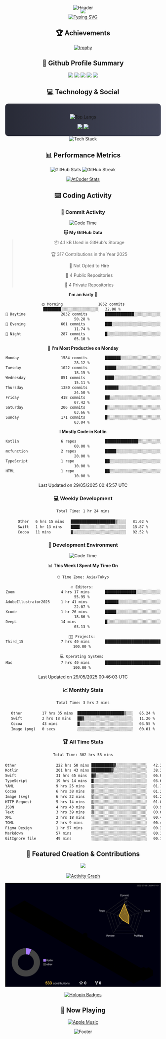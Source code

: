 <div align="center">
  
![Header](https://capsule-render.vercel.app/api?type=waving&color=gradient&customColorList=12&height=300&section=header&text=Welcome%20to%20Batapii's%20Universe&fontSize=50&animation=fadeIn&fontAlignY=40&desc=Android%20Developer%20|%20Kotlin%20LOVE%20)

<div style="margin-top: -20px;">
  <img src="https://readme-typing-svg.herokuapp.com/?lines=Crafting+Android+Experiences;Building+Tomorrow's+Apps+Today;Always+Learning,+Always+Growing&font=Fira%20Code&center=true&width=440&height=45&color=f75c7e&vCenter=true&size=22&pause=1000">
</div>

<a href="https://git.io/typing-svg">
  <img src="https://readme-typing-svg.demolab.com?font=Fira+Code&weight=600&size=28&duration=4000&pause=1000&center=true&vCenter=true&width=800&lines=Hey+there!+I'm+Batapii+%F0%9F%91%8B;Android+Developer+from+Japan+%F0%9F%87%AF%F0%9F%87%B5" alt="Typing SVG" />
</a>

## 🏆 Achievements

[![trophy](https://github-profile-trophy.vercel.app/?username=batapii&theme=onestar&no-frame=true&no-bg=true&column=8&rank=SECRET,SSS,SS,S,AAA,AA,A,B,C,?&margin-w=10&margin-h=10)](https://github.com/ryo-ma/github-profile-trophy)

## 🎯 Github Profile Summary

<div align="center">
  <img src="http://github-profile-summary-cards.vercel.app/api/cards/profile-details?username=batapii&theme=radical" />
  <img src="http://github-profile-summary-cards.vercel.app/api/cards/repos-per-language?username=batapii&theme=radical" />
  <img src="http://github-profile-summary-cards.vercel.app/api/cards/most-commit-language?username=batapii&theme=radical" />
  <img src="http://github-profile-summary-cards.vercel.app/api/cards/stats?username=batapii&theme=radical" />
  <img src="http://github-profile-summary-cards.vercel.app/api/cards/productive-time?username=batapii&theme=radical" />
</div>

## 💻 Technology & Social

<div align="center" style="background: linear-gradient(to right, #282A36, #44475A); padding: 20px; border-radius: 10px;">

[![Top Langs](https://github-readme-stats.vercel.app/api/top-langs/?username=batapii
)](https://github.com/anuraghazra/github-readme-stats)

<div style="margin-top: 15px">
<a href="https://github.com/batapii"><img src="https://img.shields.io/github/followers/batapii?style=for-the-badge&logo=github&label=Follow&color=ff6e96&labelColor=282A36"/></a>
<a href="https://twitter.com/batapii3939"><img src="https://img.shields.io/twitter/follow/batapii?style=for-the-badge&logo=twitter&color=1DA1F2&labelColor=282A36&label= Twitter"/></a>
</div>

</div>

<div align="center">
<img src="https://github-readme-tech-stack.vercel.app/api/cards?title=Tech+Stack&align=center&titleAlign=center&fontSize=20&lineHeight=10&lineCount=4&theme=github_dark&width=800&bg=%230D1117&badge=%23161B22&border=%2321262D&titleColor=%2358A6FF&line1=kotlin%2Ckotlin%2C0095D5%3Bandroid%2Candroid%2C00ff00%3Bjetpackcompose%2Cjetpack%2C4285F4%3B&line2=swift%2Cswift%2CFA7343%3Bfirebase%2Cfirebase%2CFFCA28%3Bgithub%2Cgithub%2C181717%3B&line3=typescript%2Ctypescript%2C3178C6%3Bgraphql%2Cgraphql%2CE10098%3Bsupabase%2Csupabase%2C3FCF8E%3B&line4=gradle%2Cgradle%2C02303A%3Bgitkraken%2Cgitkraken%2C179287%3Bpostman%2Cpostman%2CFF6C37%3B" alt="Tech Stack" />
</div>



## 📊 Performance Metrics

<div align="center">

![GitHub Stats](https://github-readme-stats.vercel.app/api?username=batapii&show_icons=true&theme=radical&hide_border=true&bg_color=0D1117)
![GitHub Streak](https://github-readme-streak-stats.herokuapp.com/?user=batapii&theme=radical&hide_border=true&background=0D1117)

[![AtCoder Stats](https://atcoder-readme-stats.vercel.app/stats/batapii3939?theme=dark&show_history=5&width=495)](https://github.com/iwbc-mzk/atcoder-readme-stats)

</div>

## ⌨️ Coding Activity

### 🌟 Commit Activity
<!--START_SECTION:commit-stats-->
![Code Time](http://img.shields.io/badge/Code%20Time-525%20hrs%2049%20mins-blue)

**🐱 My GitHub Data** 

> 📦 4.1 kB Used in GitHub's Storage 
 > 
> 🏆 317 Contributions in the Year 2025
 > 
> 🚫 Not Opted to Hire
 > 
> 📜 4 Public Repositories 
 > 
> 🔑 4 Private Repositories 
 > 
**I'm an Early 🐤** 

```text
🌞 Morning                1852 commits        ████████░░░░░░░░░░░░░░░░░   32.88 % 
🌆 Daytime                2832 commits        █████████████░░░░░░░░░░░░   50.28 % 
🌃 Evening                661 commits         ███░░░░░░░░░░░░░░░░░░░░░░   11.74 % 
🌙 Night                  287 commits         █░░░░░░░░░░░░░░░░░░░░░░░░   05.10 % 
```
📅 **I'm Most Productive on Monday** 

```text
Monday                   1584 commits        ███████░░░░░░░░░░░░░░░░░░   28.12 % 
Tuesday                  1022 commits        █████░░░░░░░░░░░░░░░░░░░░   18.15 % 
Wednesday                851 commits         ████░░░░░░░░░░░░░░░░░░░░░   15.11 % 
Thursday                 1380 commits        ██████░░░░░░░░░░░░░░░░░░░   24.50 % 
Friday                   418 commits         ██░░░░░░░░░░░░░░░░░░░░░░░   07.42 % 
Saturday                 206 commits         █░░░░░░░░░░░░░░░░░░░░░░░░   03.66 % 
Sunday                   171 commits         █░░░░░░░░░░░░░░░░░░░░░░░░   03.04 % 
```


**I Mostly Code in Kotlin** 

```text
Kotlin                   6 repos             ███████████████░░░░░░░░░░   60.00 % 
mcfunction               2 repos             █████░░░░░░░░░░░░░░░░░░░░   20.00 % 
TypeScript               1 repo              ██░░░░░░░░░░░░░░░░░░░░░░░   10.00 % 
HTML                     1 repo              ██░░░░░░░░░░░░░░░░░░░░░░░   10.00 % 
```




 Last Updated on 29/05/2025 00:45:57 UTC
<!--END_SECTION:commit-stats-->

### 💻 Weekly Development
<!--START_SECTION:wakatime-->

```txt
Total Time: 1 hr 24 mins

Other   6 hrs 15 mins   ████████████████████▒░░░░   81.62 %
Swift   1 hr 13 mins    ████░░░░░░░░░░░░░░░░░░░░░   15.87 %
Cocoa   11 mins         ▓░░░░░░░░░░░░░░░░░░░░░░░░   02.52 %
```

<!--END_SECTION:wakatime-->

### 🔨 Development Environment
<!--START_SECTION:dev-stats-->
![Code Time](http://img.shields.io/badge/Code%20Time-525%20hrs%2049%20mins-blue)

📊 **This Week I Spent My Time On** 

```text
🕑︎ Time Zone: Asia/Tokyo

🔥 Editors: 
Zoom                     4 hrs 17 mins       ██████████████░░░░░░░░░░░   55.95 % 
AdobeIllustrator2025     1 hr 41 mins        ██████░░░░░░░░░░░░░░░░░░░   22.07 % 
Xcode                    1 hr 26 mins        █████░░░░░░░░░░░░░░░░░░░░   18.86 % 
DeepL                    14 mins             █░░░░░░░░░░░░░░░░░░░░░░░░   03.13 % 

🐱‍💻 Projects: 
Third_15                 7 hrs 40 mins       █████████████████████████   100.00 % 

💻 Operating System: 
Mac                      7 hrs 40 mins       █████████████████████████   100.00 % 
```


 Last Updated on 29/05/2025 00:46:03 UTC
<!--END_SECTION:dev-stats-->

### 📈 Monthly Stats
<!--START_SECTION:wakamonth-->

```txt
Total Time: 3 hrs 2 mins

Other         17 hrs 35 mins  █████████████████████▒░░░   85.24 %
Swift         2 hrs 18 mins   ██▓░░░░░░░░░░░░░░░░░░░░░░   11.20 %
Cocoa         43 mins         █░░░░░░░░░░░░░░░░░░░░░░░░   03.55 %
Image (png)   0 secs          ░░░░░░░░░░░░░░░░░░░░░░░░░   00.01 %
```

<!--END_SECTION:wakamonth-->

### 🏆 All Time Stats
<!--START_SECTION:wakaalltime-->

```txt
Total Time: 302 hrs 58 mins

Other                  222 hrs 50 mins ██████████▓░░░░░░░░░░░░░░   42.38 %
Kotlin                 201 hrs 43 mins █████████▓░░░░░░░░░░░░░░░   38.36 %
Swift                  31 hrs 45 mins  █▓░░░░░░░░░░░░░░░░░░░░░░░   06.04 %
TypeScript             19 hrs 14 mins  █░░░░░░░░░░░░░░░░░░░░░░░░   03.66 %
YAML                   9 hrs 25 mins   ▒░░░░░░░░░░░░░░░░░░░░░░░░   01.79 %
Cocoa                  6 hrs 38 mins   ▒░░░░░░░░░░░░░░░░░░░░░░░░   01.26 %
Image (svg)            6 hrs 22 mins   ▒░░░░░░░░░░░░░░░░░░░░░░░░   01.21 %
HTTP Request           5 hrs 14 mins   ▒░░░░░░░░░░░░░░░░░░░░░░░░   01.00 %
JSON                   4 hrs 43 mins   ▒░░░░░░░░░░░░░░░░░░░░░░░░   00.90 %
Text                   3 hrs 39 mins   ▒░░░░░░░░░░░░░░░░░░░░░░░░   00.69 %
XML                    2 hrs 18 mins   ░░░░░░░░░░░░░░░░░░░░░░░░░   00.44 %
TOML                   2 hrs 9 mins    ░░░░░░░░░░░░░░░░░░░░░░░░░   00.41 %
Figma Design           1 hr 57 mins    ░░░░░░░░░░░░░░░░░░░░░░░░░   00.37 %
Markdown               57 mins         ░░░░░░░░░░░░░░░░░░░░░░░░░   00.18 %
GitIgnore file         49 mins         ░░░░░░░░░░░░░░░░░░░░░░░░░   00.16 %
```

<!--END_SECTION:wakaalltime-->


## 🌟 Featured Creation & Contributions

<div align="center">
  <a href="https://github.com/batapii/ToDoSNS">
    <img src="https://github-readme-stats.vercel.app/api/pin/?username=batapii&repo=ToDoSNS&theme=radical&hide_border=true&bg_color=0D1117" />
  </a>

[![Activity Graph](https://github-readme-activity-graph.vercel.app/graph?username=batapii&custom_title=Contribution%20Graph&hide_border=true&theme=radical&bg_color=0D1117)](https://github.com/ashutosh00710/github-readme-activity-graph)

![3D Contrib](./profile-3d-contrib/profile-night-rainbow.svg)

[![Holopin Badges](https://holopin.me/batapii)](https://holopin.io/@batapii)

</div>

## 🎵 Now Playing

<div align="center">
  
[![Apple Music](https://music-profile.rayriffy.com/theme/dark.svg?uid=001005.6598667d2ffd4a10a4f429edd0ba24c4.1156)](https://github.com/rayriffy/apple-music-github-profile)

</div>

![Footer](https://capsule-render.vercel.app/api?type=waving&color=gradient&customColorList=12&height=100&section=footer)

</div>
